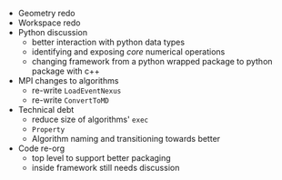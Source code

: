 * Geometry redo
* Workspace redo
* Python discussion
  * better interaction with python data types
  * identifying and exposing *core* numerical operations
  * changing framework from a python wrapped package to python package with c++
* MPI changes to algorithms
  * re-write `LoadEventNexus`
  * re-write `ConvertToMD`
* Technical debt
  * reduce size of algorithms' `exec`
  * `Property`
  * Algorithm naming and transitioning towards better
* Code re-org
  * top level to support better packaging
  * inside framework still needs discussion
